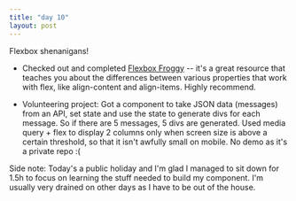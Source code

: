 ```yaml
---
title: "day 10"
layout: post
---
```


Flexbox shenanigans!

<!--more-->

- Checked out and completed [Flexbox Froggy](https://flexboxfroggy.com/) -- it's a great resource that teaches you about the differences between various properties that work with flex, like align-content and align-items. Highly recommend. 

- Volunteering project: Got a component to take JSON data (messages) from an API, set state and use the state to generate divs for each message. So if there are 5 messages, 5 divs are generated. Used media query + flex to display 2 columns only when screen size is above a certain threshold, so that it isn't awfully small on mobile. No demo as it's a private repo :( 

Side note: Today's a public holiday and I'm glad I managed to sit down for 1.5h to focus on learning the stuff needed to build my component. I'm usually very drained on other days as I have to be out of the house. 

